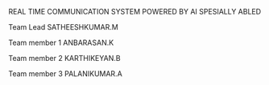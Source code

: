 REAL TIME COMMUNICATION SYSTEM POWERED BY AI SPESIALLY ABLED 

Team Lead           	                       SATHEESHKUMAR.M

Team member 1                                ANBARASAN.K

Team member 2                                KARTHIKEYAN.B

Team member 3                                PALANIKUMAR.A
